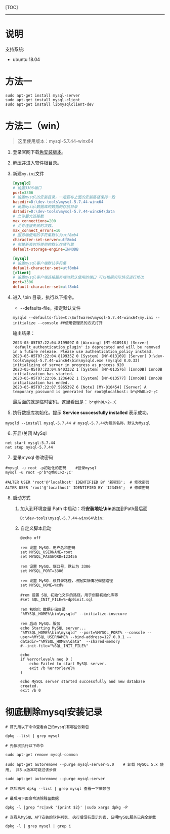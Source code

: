 [TOC]

---

# 说明

支持系统: 

- ubuntu 18.04

# 方法一

```shell
sudo apt-get install mysql-server 
sudo apt-get install mysql-client 
sudo apt-get install libmysqlclient-dev
```

# 方法二（win）

> 这里使用版本：mysql-5.7.44-winx64

1. 登录官网下载[免安装版本](https://dev.mysql.com/downloads/mysql/)。

2. 解压并进入软件根目录。

3. 新建`my.ini`文件
   
   ```ini
   [mysqld]
   # 设置3306端口
   port=3306
   # 设置mysql的安装目录，一定要与上面的安装路径保持一致
   basedir=D:\dev-tools\mysql-5.7.44-winx64
   # 设置mysql数据库的数据的存放目录
   datadir=D:\dev-tools\mysql-5.7.44-winx64\data
   # 允许最大连接数
   max_connections=200
   # 允许连接失败的次数。
   max_connect_errors=10
   # 服务端使用的字符集默认为utf8mb4
   character-set-server=utf8mb4
   # 创建新表时将使用的默认存储引擎
   default-storage-engine=INNODB
   
   [mysql]
   # 设置mysql客户端默认字符集
   default-character-set=utf8mb4
   [client]
   # 设置mysql客户端连接服务端时默认使用的端口 可以根据实际情况进行修改
   port=3306
   default-character-set=utf8mb4
   ```

4. 进入 \bin 目录，执行以下指令。
   
   - --defaults-file。指定默认文件
   
   ```shell
   mysqld --defaults-file=C:\Softwares\mysql-5.7.44-winx64\my.ini --initialize --console ##使用管理员的方式打开
   ```
   
   输出结果：
   
   ```shell
   2023-05-05T07:22:04.819909Z 0 [Warning] [MY-010918] [Server] 'default_authentication_plugin' is deprecated and will be removed in a future release. Please use authentication_policy instead.
   2023-05-05T07:22:04.819935Z 0 [System] [MY-013169] [Server] D:\dev-tools\mysql-5.7.44-winx64\bin\mysqld.exe (mysqld 8.0.33) initializing of server in progress as process 920
   2023-05-05T07:22:04.840333Z 1 [System] [MY-013576] [InnoDB] InnoDB initialization has started.
   2023-05-05T07:22:06.123640Z 1 [System] [MY-013577] [InnoDB] InnoDB initialization has ended.
   2023-05-05T07:22:07.586539Z 6 [Note] [MY-010454] [Server] A temporary password is generated for root@localhost: b*qMh0L>2-;C
   ```
   
   最后面的就是临时密码。这里看出是： `b*qMh0L>2-;C`

5. 执行数据库初始化。提示 **Service successfully installed** 表示成功。

```shell
mysqld --install mysql-5.7.44 # mysql-5.7.44为服务名称，默认为Mysql
```

6. 开启/关闭 MySql

```shell
net start mysql-5.7.44
net stop mysql-5.7.44
```

7. 登录mysql 修改密码

```shell
#mysql -u root -p初始化的密码    #登录mysql
mysql -u root -p'b*qMh0L>2-;C' 

#ALTER USER 'root'@'localhost' IDENTIFIED BY '新密码';  # 修改密码
ALTER USER 'root'@'localhost' IDENTIFIED BY '123456';  # 修改密码
```

8. 启动方式
   
   1. 加入到环境变量 Path 中启动：将**安装地址\bin**追加到Path最后面
      
      ```
      D:\dev-tools\mysql-5.7.44-winx64\bin;
      ```
   
   2. 自定义脚本启动
      
      ```shell
      @echo off
      
      rem 设置 MySQL 用户名和密码
      set MYSQL_USERNAME=root
      set MYSQL_PASSWORD=123456
      
      rem 设置 MySQL 端口号，默认为 3306
      set MYSQL_PORT=3306
      
      rem 设置 MySQL 根目录路径，根据实际情况调整路径
      set MYSQL_HOME=%cd%
      
      #rem 设置 SQL 初始化文件的路径，用于创建初始化库等
      #set SQL_INIT_FILE=%~dp0init.sql
      
      rem 初始化 数据存储目录
      "%MYSQL_HOME%\bin\mysqld" --initialize-insecure
      
      rem 启动 MySQL 服务
      echo Starting MySQL server...
      "%MYSQL_HOME%\bin\mysqld" --port=%MYSQL_PORT% --console --user=%MYSQL_USERNAME% --bind-address=127.0.0.1 --datadir="%MYSQL_HOME%\data"  --shared-memory   
      #--init-file="%SQL_INIT_FILE%"
      
      echo 
      if %errorlevel% neq 0 (
          echo Failed to start MySQL server.
          exit /b %errorlevel%
      )
      
      echo MySQL server started successfully and new database created.
      exit /b 0
      ```

# 彻底删除mysql安装记录

```shell
# 首先用以下命令查看自己的mysql有哪些依赖包

dpkg --list | grep mysql

# 先依次执行以下命令

sudo apt-get remove mysql-common

sudo apt-get autoremove --purge mysql-server-5.0    # 卸载 MySQL 5.x 使用,  非5.x版本可跳过该步骤

sudo apt-get autoremove --purge mysql-server

# 然后再用 dpkg --list | grep mysql 查看一下依赖包

# 最后用下面命令清除残留数据

dpkg -l |grep ^rc|awk '{print $2}' |sudo xargs dpkg -P

# 查看从MySQL APT安装的软件列表, 执行后没有显示列表, 证明MySQL服务已完全卸载

dpkg -l | grep mysql | grep i
```
